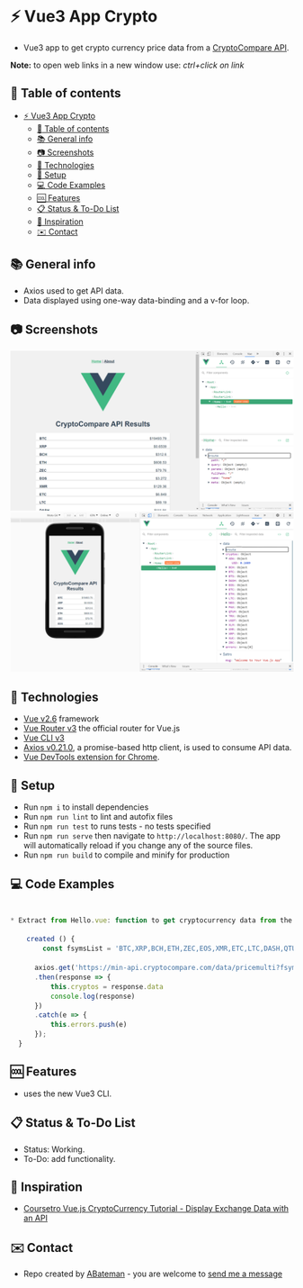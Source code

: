 # :zap: Vue3 App Crypto

* Vue3 app to get crypto currency price data from a [CryptoCompare API](https://min-api.cryptocompare.com/).

**Note:** to open web links in a new window use: _ctrl+click on link_

## :page_facing_up: Table of contents

* [:zap: Vue3 App Crypto](#zap-vue3-app-crypto)
	* [:page_facing_up: Table of contents](#page_facing_up-table-of-contents)
	* [:books: General info](#books-general-info)
	* [:camera: Screenshots](#camera-screenshots)
	* [:signal_strength: Technologies](#signal_strength-technologies)
	* [:floppy_disk: Setup](#floppy_disk-setup)
	* [:computer: Code Examples](#computer-code-examples)
	* [:cool: Features](#cool-features)
	* [:clipboard: Status & To-Do List](#clipboard-status--to-do-list)
	* [:clap: Inspiration](#clap-inspiration)
	* [:envelope: Contact](#envelope-contact)

## :books: General info

* Axios used to get API data.
* Data displayed using one-way data-binding and a v-for loop.

## :camera: Screenshots

![Example screenshot](./img/pc.png)
![Example screenshot](./img/mobile.png)

## :signal_strength: Technologies

* [Vue v2.6](https://vuejs.org/) framework
* [Vue Router v3](https://router.vuejs.org/) the official router for Vue.js
* [Vue CLI v3](https://cli.vuejs.org/)
* [Axios v0.21.0](https://github.com/axios/axios), a promise-based http client, is used to consume API data.
* [Vue DevTools extension for Chrome](https://chrome.google.com/webstore/detail/vuejs-devtools/nhdogjmejiglipccpnnnanhbledajbpd).

## :floppy_disk: Setup

* Run `npm i` to install dependencies
* Run `npm run lint` to lint and autofix files
* Run `npm run test` to runs tests - no tests specified
* Run `npm run serve` then navigate to `http://localhost:8080/`. The app will automatically reload if you change any of the source files.
* Run `npm run build` to compile and minify for production

## :computer: Code Examples

```javascript

* Extract from Hello.vue: function to get cryptocurrency data from the API

	created () {
		const fsymsList = 'BTC,XRP,BCH,ETH,ZEC,EOS,XMR,ETC,LTC,DASH,QTUM,NEO,XLM,TRX,ADA,BTS,USDT,XUC,PAX,IOT';

	  axios.get('https://min-api.cryptocompare.com/data/pricemulti?fsyms=' + fsymsList + '&tsyms=USD')
	  .then(response => {
		  this.cryptos = response.data
		  console.log(response)
	  })
	  .catch(e => {
		  this.errors.push(e)
	  });
  }

```

## :cool: Features

* uses the new Vue3 CLI.

## :clipboard: Status & To-Do List

* Status: Working.
* To-Do: add functionality.

## :clap: Inspiration

* [Coursetro Vue.js CryptoCurrency Tutorial - Display Exchange Data with an API](https://www.youtube.com/watch?v=S0Zznlv1qnI)

## :envelope: Contact

* Repo created by [ABateman](https://www.andrewbateman.org) - you are welcome to [send me a message](https://andrewbateman.org/contact)
